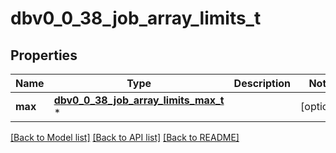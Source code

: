 # dbv0_0_38_job_array_limits_t

## Properties
Name | Type | Description | Notes
------------ | ------------- | ------------- | -------------
**max** | [**dbv0_0_38_job_array_limits_max_t**](dbv0_0_38_job_array_limits_max.md) \* |  | [optional] 

[[Back to Model list]](../README.md#documentation-for-models) [[Back to API list]](../README.md#documentation-for-api-endpoints) [[Back to README]](../README.md)


